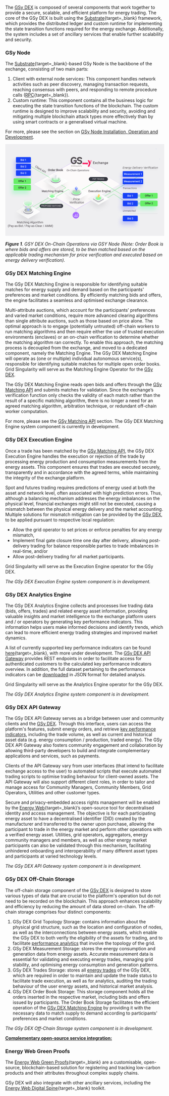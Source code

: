 The [GSy DEX](blockchain.md) is composed of several components that work together to provide a secure, scalable, and efficient platform for energy trading. The core of the GSy DEX is built using the [Substrate](https://substrate.io/){target=_blank} framework, which provides the distributed ledger and custom runtime for implementing the state transition functions required for the energy exchange. Additionally, the system includes a set of ancillary services that enable further scalability and security.

### GSy Node
The [Substrate](https://substrate.io/){target=_blank}-based GSy Node is the backbone of the exchange, consisting of two main parts:

1. Client with external node services: This component handles network activities such as peer discovery, managing transaction requests, reaching consensus with peers, and responding to remote procedure calls ([RPC](https://docs.substrate.io/build/remote-procedure-calls/){target=_blank}).
2. Custom runtime: This component contains all the business logic for executing the state transition functions of the blockchain. The custom runtime is designed to improve scalability and security, avoiding and mitigating multiple blockchain attack types more  effectively than by using smart contracts or a generalised virtual machine.

For more, please see the section on [GSy Node Installation, Operation and Development](blockchain-installation.md).



![alt_text](img/blockchain-system-components-overview-1.png)

***Figure 1***. *GSY DEX On-Chain Operations via GSY Node (Note: Order Book is where bids and offers are stored, to be then matched based on the applicable trading mechanism for price verification and executed based on energy delivery verification).*


### GSy DEX Matching Engine
The GSy DEX Matching Engine is responsible for identifying suitable matches for energy supply and demand based on the participants' preferences and market conditions. By efficiently matching bids and offers, the engine facilitates a seamless and optimised exchange clearance.

Multi-attribute auctions, which account for the participants’ preferences and varied market conditions, require more advanced clearing algorithms than single attribute auctions, such as those based on price alone. The optimal approach is to engage (potentially untrusted) off-chain workers to run matching algorithms and then require either the use of trusted execution environments (enclaves) or an on-chain verification to determine whether the matching algorithm ran correctly. To enable this approach, the matching process is decoupled from the exchange, and moved to a dedicated component, namely the Matching Engine. The GSy DEX Matching Engine will operate as (one or multiple) individual autonomous service(s), responsible for identifying suitable matches for multiple open order books. Grid Singularity will serve as the Matching Engine Operator for the [GSy DEX](blockchain.md).

The GSy DEX Matching Engine reads open bids and offers through the [GSy Matching API](matching-api-walkthrough.md) and submits matches for validation. Since the exchange’s verification function only checks the validity of each match rather than the result of a specific matching algorithm, there is no longer a need for an agreed matching algorithm, arbitration technique, or redundant off-chain worker computation.

For more, please see the [GSy Matching API](matching-api-walkthrough.md) section.  The GSy DEX Matching Engine system component is currently in development.

### GSy DEX Execution Engine
Once a trade has been matched by the [GSy Matching API](matching-api-walkthrough.md), the GSy DEX Execution Engine handles the execution or rejection of the trade by processing energy production and consumption measurements from the energy assets. This component ensures that trades are executed securely, transparently and in accordance with the agreed terms, while maintaining the integrity of the exchange platform.

Spot and futures trading requires predictions of energy used at both the asset and network level, often associated with high prediction errors. Thus, although a balancing mechanism addresses the energy imbalances on the physical level, financial exchanges might still not be executed, causing a mismatch between the physical energy delivery and the market accounting. Multiple solutions for mismatch mitigation can be provided by the [GSy DEX](blockchain.md), to be applied pursuant to respective local regulation:

- Allow the grid operator to set prices or enforce penalties for any energy mismatch,
- Implement final gate closure time one day after delivery, allowing post-delivery trading for balance responsible parties to trade imbalances in real-time, and/or
- Allow post-delivery trading for all market participants.

Grid Singularity will serve as the Execution Engine operator for the GSy DEX.

_The GSy DEX Execution Engine system component is in development._

### GSy DEX Analytics Engine
The GSy DEX Analytics Engine collects and processes live trading data (bids, offers, trades) and related energy asset information, providing valuable insights and market intelligence to the exchange platform users and / or operators by generating key performance indicators. This information helps users make informed decisions and identify trends, which can lead to more efficient energy trading strategies and improved market dynamics.

A list of currently supported key performance indicators can be found [here](results-dashboard.md){target=_blank}, with more under development. The [GSy DEX API Gateway](#gsy-dex-api-gateway) provides REST endpoints in order to facilitate access for authenticated customers to the calculated key performance indicators overview. In addition, the full dataset pertaining to the performance indicators can be [downloaded](results-download.md) in JSON format for detailed analysis.

Grid Singularity will serve as the Analytics Engine operator for the GSy DEX.

_The GSy DEX Analytics Engine system component is in development._

### GSy DEX API Gateway

The GSy DEX API Gateway serves as a bridge between user and community clients and the [GSy DEX](blockchain.md). Through this interface, users can access the platform's features, submit energy orders, and retrieve [key performance indicators](results-dashboard.md), including the trade volume, as well as current and historical asset data (e.g. energy consumption / production, traded energy). The GSy DEX API Gateway also fosters community engagement and collaboration by allowing third-party developers to build and integrate complementary applications and services, such as payments.

Clients of the API Gateway vary from user interfaces (that intend to facilitate exchange access to the user) to automated scripts that execute automated trading scripts to optimise trading behaviour for client-owned assets. The API Gateway will also support different client roles, in order to tailor and manage access for Community Managers, Community Members, Grid Operators, Utilities and other customer types.

Secure and privacy-embedded access rights management will be enabled by the [Energy Web](https://energy-web-foundation.gitbook.io/energy-web/solutions-2023/data-exchange/use-cases-and-reference-implementations/digital-spine-for-electricity-markets){target=_blank}’s open-source tool for decentralised identity and access management. The objective is for each participating energy asset to have a decentralised identifier (DID) created by the manufacturer and transferred to the owner upon purchase, allowing the participant to trade in the energy market and perform other operations with a verified energy asset. Utilities, grid operators, aggregators, energy community managers and members, as well as other energy market participants can also be validated through this mechanism, facilitating unhindered onboarding and interoperability of many different asset types and participants at varied technology levels.

_The GSy DEX API Gateway system component is in development._

### GSy DEX Off-Chain Storage

The off-chain storage component of the [GSy DEX](blockchain.md) is designed to store various types of data that are crucial to the platform's operation but do not need to be recorded on the blockchain. This approach enhances scalability and efficiency by reducing the amount of data stored on-chain. The off-chain storage comprises four distinct components:

1. GSy DEX Grid Topology Storage: contains information about the physical grid structure, such as the location and configuration of nodes, as well as the interconnections between energy assets, which enable the GSy DEX to both verify the eligibility of the assets for trading, and to facilitate [performance analytics](results-dashboard.md) that involve the topology of the grid.
2. GSy DEX Measurement Storage: stores the energy consumption and generation data from energy assets. Accurate measurement data is essential for validating and executing energy trades, managing grid stability, and optimising energy consumption and generation patterns.
3. GSy DEX Trades Storage: stores all [energy trades](trades.md) of the GSy DEX, which are required in order to maintain and update the trade status to facilitate trade execution, as well as for analytics, auditing the trading behaviour of the user energy assets, and historical market analysis.
4. GSy DEX Order Book Storage: This storage component holds all the orders inserted in the respective market, including bids and offers issued by  participants. The Order Book Storage facilitates the efficient operation of the [GSy DEX Matching Engine](#gsy-dex-matching-engine) by providing it with the necessary data to match supply to demand according to participants' preferences and market conditions.

_The GSy DEX Off-Chain Storage system component is in development._

<u>**Complementary open-source service integration:**</u>

### Energy Web Green Proofs

The [Energy Web Green Proofs](https://energy-web-foundation.gitbook.io/energy-web/solutions-2023/green-proofs){target=_blank} are a customisable, open-source, blockchain-based solution for registering and tracking low-carbon products and their attributes throughout complex supply chains.

GSy DEX will also integrate with other ancillary services, including the [Energy Web Digital Spine](https://energy-web-foundation.gitbook.io/energy-web/solutions-2023/data-exchange/use-cases-and-reference-implementations/digital-spine-for-electricity-markets){target=_blank} toolkit.
